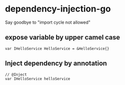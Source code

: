 # dependency-injection-go
Say goodbye to "import cycle not allowed"

## expose variable by upper camel case
    var IHelloService HelloService = &HelloService{}

## Inject dependency by annotation
    // @Inject
    var IHelloService helloService
